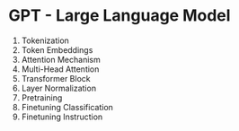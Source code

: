 # GPT - Large Language Model
1. Tokenization
2. Token Embeddings
3. Attention Mechanism
4. Multi-Head Attention
5. Transformer Block
6. Layer Normalization
7. Pretraining
8. Finetuning Classification
9. Finetuning Instruction

